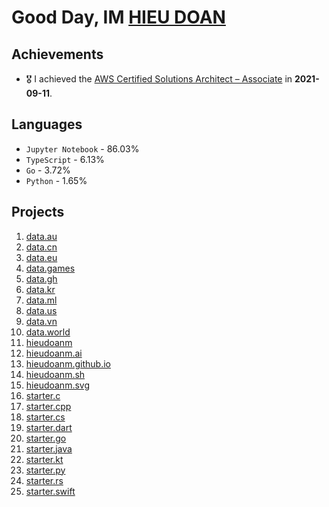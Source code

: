 # Good Day, IM [HIEU DOAN](https://hieudoanm.github.io)

## Achievements

- 🎖️ I achieved the [AWS Certified Solutions Architect – Associate](https://www.credly.com/badges/a427ccdc-fc44-4874-a422-21d772e0e4b3?source=linked_in_profile) in **2021-09-11**.

## Languages

- `Jupyter Notebook` - 86.03%
- `TypeScript` - 6.13%
- `Go` - 3.72%
- `Python` - 1.65%

## Projects

1. [data.au](https://github.com/hieudoanm/data.au)
2. [data.cn](https://github.com/hieudoanm/data.cn)
3. [data.eu](https://github.com/hieudoanm/data.eu)
4. [data.games](https://github.com/hieudoanm/data.games)
5. [data.gh](https://github.com/hieudoanm/data.gh)
6. [data.kr](https://github.com/hieudoanm/data.kr)
7. [data.ml](https://github.com/hieudoanm/data.ml)
8. [data.us](https://github.com/hieudoanm/data.us)
9. [data.vn](https://github.com/hieudoanm/data.vn)
10. [data.world](https://github.com/hieudoanm/data.world)
11. [hieudoanm](https://github.com/hieudoanm/hieudoanm)
12. [hieudoanm.ai](https://github.com/hieudoanm/hieudoanm.ai)
13. [hieudoanm.github.io](https://github.com/hieudoanm/hieudoanm.github.io)
14. [hieudoanm.sh](https://github.com/hieudoanm/hieudoanm.sh)
15. [hieudoanm.svg](https://github.com/hieudoanm/hieudoanm.svg)
16. [starter.c](https://github.com/hieudoanm/starter.c)
17. [starter.cpp](https://github.com/hieudoanm/starter.cpp)
18. [starter.cs](https://github.com/hieudoanm/starter.cs)
19. [starter.dart](https://github.com/hieudoanm/starter.dart)
20. [starter.go](https://github.com/hieudoanm/starter.go)
21. [starter.java](https://github.com/hieudoanm/starter.java)
22. [starter.kt](https://github.com/hieudoanm/starter.kt)
23. [starter.py](https://github.com/hieudoanm/starter.py)
24. [starter.rs](https://github.com/hieudoanm/starter.rs)
25. [starter.swift](https://github.com/hieudoanm/starter.swift)
